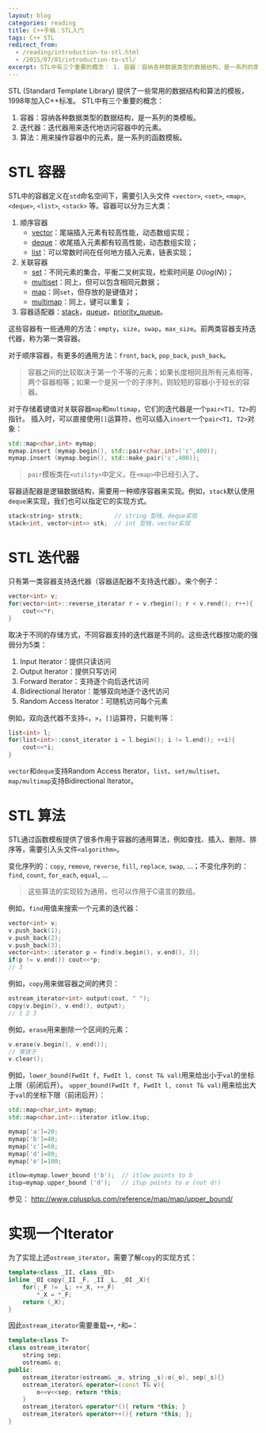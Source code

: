 ```yaml
---
layout: blog 
categories: reading
title: C++手稿：STL入门
tags: C++ STL
redirect_from:
  - /reading/introduction-to-stl.html
  - /2015/07/01/introduction-to-stl/
excerpt: STL中有三个重要的概念： 1. 容器：容纳各种数据类型的数据结构，是一系列的类模板。 2. 迭代器：迭代器用来迭代地访问容器中的元素。 3. 算法：用来操作容器中的元素，是一系列的函数模板。
---
```


STL (Standard Template Library) 提供了一些常用的数据结构和算法的模板，1998年加入C++标准。
STL中有三个重要的概念：

1. 容器：容纳各种数据类型的数据结构，是一系列的类模板。
2. 迭代器：迭代器用来迭代地访问容器中的元素。
3. 算法：用来操作容器中的元素，是一系列的函数模板。

# STL 容器

STL中的容器定义在`std`命名空间下，需要引入头文件
`<vector>`, `<set>`, `<map>`, `<deque>`, `<list>`, `<stack>`
等。容器可以分为三大类：

1. 顺序容器
    * [vector][vector]：尾端插入元素有较高性能，动态数组实现；
    * [deque][deque]：收尾插入元素都有较高性能，动态数组实现；
    * [list][list]：可以常数时间在任何地方插入元素，链表实现；
2. 关联容器
    * [set][set]：不同元素的集合，平衡二叉树实现，检索时间是 $O(log(N))$；
    * [multiset][multiset]：同上，但可以包含相同元数据；
    * [map][map]：同`set`，但存放的是键值对；
    * [multimap][multimap]：同上，键可以重复；
3. 容器适配器：[stack][stack]，[queue][queue]，[priority_queue][priority_queue]。

这些容器有一些通用的方法：`empty`，`size`，`swap`，`max_size`。前两类容器支持迭代器，称为第一类容器。

对于顺序容器，有更多的通用方法：`front`, `back`, `pop_back`, `push_back`。
  
> 容器之间的比较取决于第一个不等的元素；如果长度相同且所有元素相等，两个容器相等；如果一个是另一个的子序列，则较短的容器小于较长的容器。

对于存储着键值对关联容器`map`和`multimap`，它们的迭代器是一个`pair<T1, T2>`的指针。
插入时，可以直接使用`[]`运算符，也可以插入`insert`一个`pair<T1, T2>`对象：

```cpp
std::map<char,int> mymap;
mymap.insert (mymap.begin(), std::pair<char,int>('c',400));
mymap.insert (mymap.begin(), std::make_pair('c',400));
```

> `pair`模板类在`<utility>`中定义，在`<map>`中已经引入了。

容器适配器是逻辑数据结构，需要用一种顺序容器来实现。例如，`stack`默认使用`deque`来实现，我们也可以指定它的实现方式。

```cpp
stack<string> strstk;         // string 型栈，deque实现
stack<int, vector<int>> stk;  // int 型栈，vector实现
```

# STL 迭代器

只有第一类容器支持迭代器（容器适配器不支持迭代器）。来个例子：

```cpp
vector<int> v;
for(vector<int>::reverse_iterator r = v.rbegin(); r < v.rend(); r++){
    cout<<*r;
}
```

取决于不同的存储方式，不同容器支持的迭代器是不同的。这些迭代器按功能的强弱分为5类：

1. Input Iterator：提供只读访问
2. Output Iterator：提供只写访问
3. Forward Iterator：支持逐个向后迭代访问
4. Bidirectional Iterator：能够双向地逐个迭代访问
5. Random Access Iterator：可随机访问每个元素

例如，双向迭代器不支持`<`，`>`，`[]`运算符，只能判等：

```cpp
list<int> l;
for(list<int>::const_iterator i = l.begin(); i != l.end(); ++i){
    cout<<*i;
} 
```

`vector`和`deque`支持Random Access Iterator，`list`、`set/multiset`、`map/multimap`支持Bidirectional Iterator。

<!--more-->

# STL 算法

STL通过函数模板提供了很多作用于容器的通用算法，例如查找、插入、删除、排序等，需要引入头文件`<algorithm>`。

变化序列的：`copy`, `remove`, `reverse`, `fill`, `replace`, `swap`, ...；不变化序列的：`find`, `count`, `for_each`, `equal`, ...

> 这些算法的实现较为通用，也可以作用于C语言的数组。

例如，`find`用值来搜索一个元素的迭代器：

```cpp
vector<int> v;
v.push_back(1);
v.push_back(2);
v.push_back(3);
vector<int>::iterator p = find(v.begin(), v.end(), 3);
if(p != v.end()) cout<<*p;
// 3
```

例如，`copy`用来做容器之间的拷贝：

```cpp
ostream_iterator<int> output(cout, " ");
copy(v.begin(), v.end(), output);
// 1 2 3
```

例如，`erase`用来删除一个区间的元素：

```cpp
v.erase(v.begin(), v.end());
// 等效于
v.clear();
```

例如，`lower_bound(FwdIt f, FwdIt l, const T& val)`用来给出小于`val`的坐标上限（前闭后开）。
`upper_bound(FwdIt f, FwdIt l, const T& val)`用来给出大于`val`的坐标下限（前闭后开）：

```cpp
std::map<char,int> mymap;
std::map<char,int>::iterator itlow,itup;

mymap['a']=20;
mymap['b']=40;
mymap['c']=60;
mymap['d']=80;
mymap['e']=100;

itlow=mymap.lower_bound ('b');  // itlow points to b
itup=mymap.upper_bound ('d');   // itup points to e (not d!)
```

参见： http://www.cplusplus.com/reference/map/map/upper_bound/

# 实现一个Iterator

为了实现上述`ostream_iterator`，需要了解`copy`的实现方式：

```cpp
template<class _II, class _OI>
inline _OI copy(_II _F, _II _L, _OI _X){
    for(;_F != _L; ++_X, ++_F)
        *_X = *_F;
    return (_X);
}
```

因此`ostream_iterator`需要重载`++`, `*`和`=`：

```cpp
template<class T>
class ostream_iterator{
    string sep;
    ostream& o;
public:
    ostream_iterator(ostream& _o, string _s):o(_o), sep(_s){}
    ostream_iterator& operator=(const T& v){
        o<<v<<sep; return *this;
    }
    ostream_iterator& operator*(){ return *this; }
    ostream_iterator& operator++(){ return *this; };
}
```

[deque]: http://www.cplusplus.com/reference/deque/deque/
[list]: http://www.cplusplus.com/reference/list/list/
[queue]: http://www.cplusplus.com/reference/queue/queue
[priority_queue]: http://www.cplusplus.com/reference/queue/priority_queue/
[vector]: http://www.cplusplus.com/reference/vector/vector
[set]: http://www.cplusplus.com/reference/set/set
[multiset]: http://www.cplusplus.com/reference/set/multiset
[map]: http://www.cplusplus.com/reference/map/map
[multimap]: http://www.cplusplus.com/reference/map/multimap/
[stack]: http://www.cplusplus.com/reference/stack/stack
